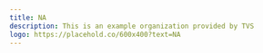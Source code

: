 ```yaml
---
title: NA
description: This is an example organization provided by TVS 
logo: https://placehold.co/600x400?text=NA
---
```

